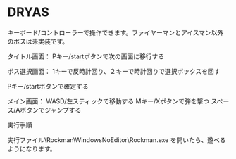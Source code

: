 # DRYAS

キーボード/コントローラーで操作できます。ファイヤーマンとアイスマン以外のボスは未実装です。



タイトル画面：
Pキー/startボタンで次の画面に移行する



ボス選択画面：
1キーで反時計回り、２キーで時計回りで選択ボックスを回す

Pキー/startボタンで確定する



メイン画面：
WASD/左スティックで移動する
Mキー/Xボタンで弾を撃つ
スペース/Aボタンでジャンプする

実行手順

実行ファイル\Rockman\WindowsNoEditor\Rockman.exe を開いたら、遊べるようになります。
